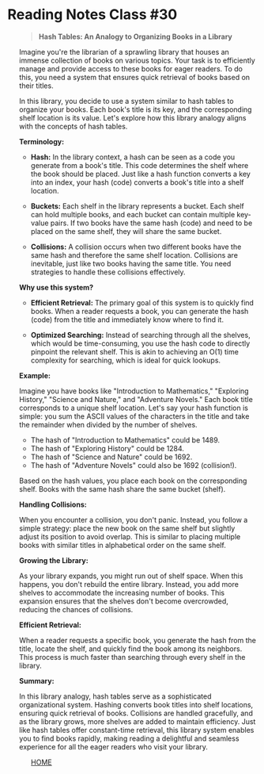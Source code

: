 # Reading Notes Class #30

<ol>

>**Hash Tables: An Analogy to Organizing Books in a Library**

Imagine you're the librarian of a sprawling library that houses an immense collection of books on various topics. Your task is to efficiently manage and provide access to these books for eager readers. To do this, you need a system that ensures quick retrieval of books based on their titles.

In this library, you decide to use a system similar to hash tables to organize your books. Each book's title is its key, and the corresponding shelf location is its value. Let's explore how this library analogy aligns with the concepts of hash tables.

**Terminology:**

- **Hash:** In the library context, a hash can be seen as a code you generate from a book's title. This code determines the shelf where the book should be placed. Just like a hash function converts a key into an index, your hash (code) converts a book's title into a shelf location.

- **Buckets:** Each shelf in the library represents a bucket. Each shelf can hold multiple books, and each bucket can contain multiple key-value pairs. If two books have the same hash (code) and need to be placed on the same shelf, they will share the same bucket.

- **Collisions:** A collision occurs when two different books have the same hash and therefore the same shelf location. Collisions are inevitable, just like two books having the same title. You need strategies to handle these collisions effectively.

**Why use this system?**

- **Efficient Retrieval:** The primary goal of this system is to quickly find books. When a reader requests a book, you can generate the hash (code) from the title and immediately know where to find it.

- **Optimized Searching:** Instead of searching through all the shelves, which would be time-consuming, you use the hash code to directly pinpoint the relevant shelf. This is akin to achieving an O(1) time complexity for searching, which is ideal for quick lookups.

**Example:**

Imagine you have books like "Introduction to Mathematics," "Exploring History," "Science and Nature," and "Adventure Novels." Each book title corresponds to a unique shelf location. Let's say your hash function is simple: you sum the ASCII values of the characters in the title and take the remainder when divided by the number of shelves.

- The hash of "Introduction to Mathematics" could be 1489.
- The hash of "Exploring History" could be 1284.
- The hash of "Science and Nature" could be 1692.
- The hash of "Adventure Novels" could also be 1692 (collision!).

Based on the hash values, you place each book on the corresponding shelf. Books with the same hash share the same bucket (shelf).

**Handling Collisions:**

When you encounter a collision, you don't panic. Instead, you follow a simple strategy: place the new book on the same shelf but slightly adjust its position to avoid overlap. This is similar to placing multiple books with similar titles in alphabetical order on the same shelf.

**Growing the Library:**

As your library expands, you might run out of shelf space. When this happens, you don't rebuild the entire library. Instead, you add more shelves to accommodate the increasing number of books. This expansion ensures that the shelves don't become overcrowded, reducing the chances of collisions.

**Efficient Retrieval:**

When a reader requests a specific book, you generate the hash from the title, locate the shelf, and quickly find the book among its neighbors. This process is much faster than searching through every shelf in the library.

**Summary:**

In this library analogy, hash tables serve as a sophisticated organizational system. Hashing converts book titles into shelf locations, ensuring quick retrieval of books. Collisions are handled gracefully, and as the library grows, more shelves are added to maintain efficiency. Just like hash tables offer constant-time retrieval, this library system enables you to find books rapidly, making reading a delightful and seamless experience for all the eager readers who visit your library.

<ol>

[HOME](../README.md)